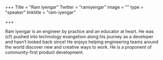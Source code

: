 +++
Title = "Ram Iyengar"
Twitter = "ramiyengar"
image = ""
type = "speaker"
linktitle = "ram-iyengar"

+++

Ram Iyengar is an engineer by practice and an educator at heart. He was (cf) pushed into technology evangelism along his journey as a developer and hasn’t looked back since! He enjoys helping engineering teams around the world discover new and creative ways to work. He is a proponent of community-first product development.

